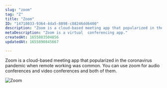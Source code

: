 ```yaml
---
slug: "zoom"
tag: "Z"
title: "Zoom"
ID: "14718033-9364-4da5-8898-c88246dd6400"
description: "Zoom is a cloud-based meeting app that popularized in the coronavirus pandemic when remote working was common. You can use zoom for audio conferences and video conferences and both of them."
metaDescription: "Zoom is a virtual  conferencing app."
createdAt: 1655883504856
updatedAt: 1655890845667

---
```

Zoom is a cloud-based meeting app that popularized in the coronavirus pandemic when remote working was common. You can use zoom for audio conferences and video conferences and both of them.

![Zoom](https://media.giphy.com/media/eGmervd1fME3TmHY06/giphy.gif)